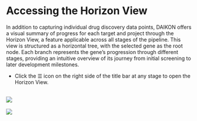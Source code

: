 # Accessing the Horizon View

In addition to capturing individual drug discovery data points, DAIKON offers a visual summary of progress for each target and project through the Horizon View, a feature applicable across all stages of the pipeline. This view is structured as a horizontal tree, with the selected gene as the root node. Each branch represents the gene’s progression through different stages, providing an intuitive overview of its journey from initial screening to later development milestones. 

- Click the ☰ icon on the right side of the title bar at any stage to open the Horizon View.
<br />

<img src="/daikon/img/UserGuide/Horizon View/HorizonViewICon.png" />

<br />
<br />
<img src="/daikon/img/UserGuide/Horizon View/HorizonView.png" />
<br />



